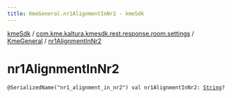 ```yaml
---
title: KmeGeneral.nr1AlignmentInNr2 - kmeSdk
---
```


[kmeSdk](../../index.html) / [com.kme.kaltura.kmesdk.rest.response.room.settings](../index.html) / [KmeGeneral](index.html) / [nr1AlignmentInNr2](./nr1-alignment-in-nr2.html)

# nr1AlignmentInNr2

`@SerializedName("nr1_alignment_in_nr2") val nr1AlignmentInNr2: `[`String`](https://kotlinlang.org/api/latest/jvm/stdlib/kotlin/-string/index.html)`?`